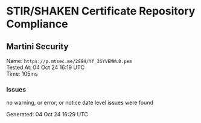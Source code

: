 # STIR/SHAKEN Certificate Repository Compliance

## Martini Security

Name: `https://p.mtsec.me/2884/Yf_3SYVEMWu0.pem`\
Tested At: 04 Oct 24 16:19 UTC\
Time: 105ms

### Issues

no warning, or error, or notice date level issues were found

Generated: 04 Oct 24 16:29 UTC